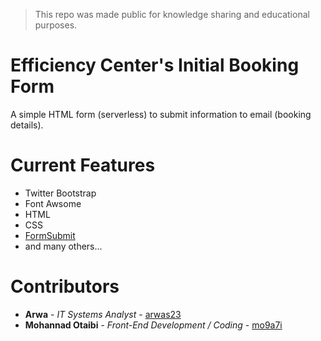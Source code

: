 > This repo was made public for knowledge sharing and educational purposes.

# Efficiency Center's Initial Booking Form

A simple HTML form (serverless) to submit information to email (booking details).



# Current Features 
- Twitter Bootstrap
- Font Awsome
- HTML
- CSS
- [FormSubmit](https://formsubmit.co/)
- and many others...

# Contributors
* **Arwa** - *IT Systems Analyst* - [arwas23](https://github.com/arwas23)
* **Mohannad Otaibi** - *Front-End Development / Coding* - [mo9a7i](https://github.com/mo9a7i)

